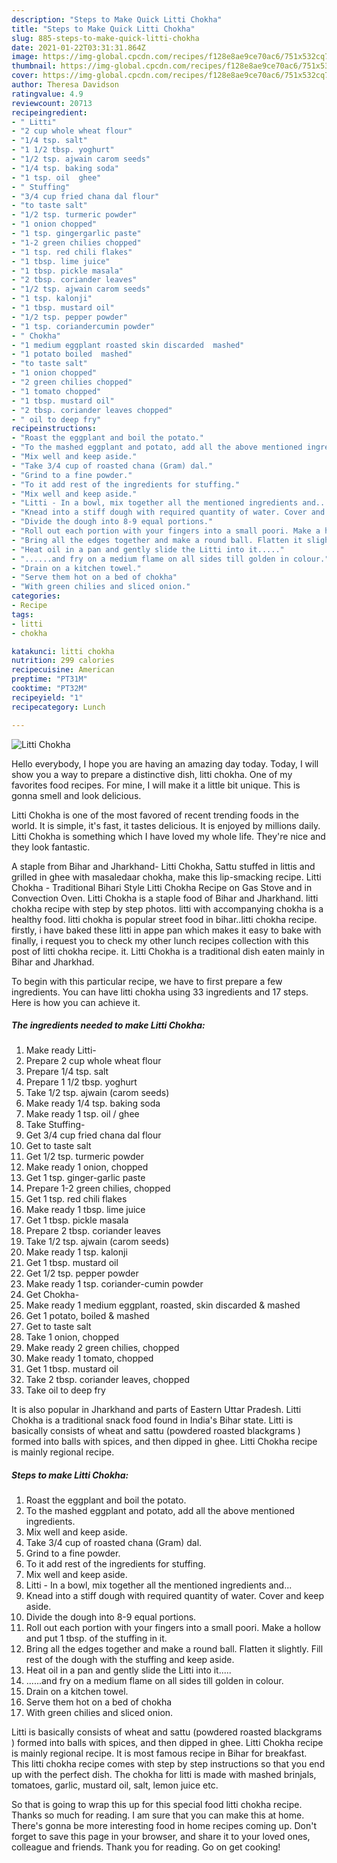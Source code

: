 ```yaml
---
description: "Steps to Make Quick Litti Chokha"
title: "Steps to Make Quick Litti Chokha"
slug: 885-steps-to-make-quick-litti-chokha
date: 2021-01-22T03:31:31.864Z
image: https://img-global.cpcdn.com/recipes/f128e8ae9ce70ac6/751x532cq70/litti-chokha-recipe-main-photo.jpg
thumbnail: https://img-global.cpcdn.com/recipes/f128e8ae9ce70ac6/751x532cq70/litti-chokha-recipe-main-photo.jpg
cover: https://img-global.cpcdn.com/recipes/f128e8ae9ce70ac6/751x532cq70/litti-chokha-recipe-main-photo.jpg
author: Theresa Davidson
ratingvalue: 4.9
reviewcount: 20713
recipeingredient:
- " Litti"
- "2 cup whole wheat flour"
- "1/4 tsp. salt"
- "1 1/2 tbsp. yoghurt"
- "1/2 tsp. ajwain carom seeds"
- "1/4 tsp. baking soda"
- "1 tsp. oil  ghee"
- " Stuffing"
- "3/4 cup fried chana dal flour"
- "to taste salt"
- "1/2 tsp. turmeric powder"
- "1 onion chopped"
- "1 tsp. gingergarlic paste"
- "1-2 green chilies chopped"
- "1 tsp. red chili flakes"
- "1 tbsp. lime juice"
- "1 tbsp. pickle masala"
- "2 tbsp. coriander leaves"
- "1/2 tsp. ajwain carom seeds"
- "1 tsp. kalonji"
- "1 tbsp. mustard oil"
- "1/2 tsp. pepper powder"
- "1 tsp. coriandercumin powder"
- " Chokha"
- "1 medium eggplant roasted skin discarded  mashed"
- "1 potato boiled  mashed"
- "to taste salt"
- "1 onion chopped"
- "2 green chilies chopped"
- "1 tomato chopped"
- "1 tbsp. mustard oil"
- "2 tbsp. coriander leaves chopped"
- " oil to deep fry"
recipeinstructions:
- "Roast the eggplant and boil the potato."
- "To the mashed eggplant and potato, add all the above mentioned ingredients."
- "Mix well and keep aside."
- "Take 3/4 cup of roasted chana (Gram) dal."
- "Grind to a fine powder."
- "To it add rest of the ingredients for stuffing."
- "Mix well and keep aside."
- "Litti - In a bowl, mix together all the mentioned ingredients and..."
- "Knead into a stiff dough with required quantity of water. Cover and keep aside."
- "Divide the dough into 8-9 equal portions."
- "Roll out each portion with your fingers into a small poori. Make a hollow and put 1 tbsp. of the stuffing in it."
- "Bring all the edges together and make a round ball. Flatten it slightly. Fill rest of the dough with the stuffing and keep aside."
- "Heat oil in a pan and gently slide the Litti into it....."
- "......and fry on a medium flame on all sides till golden in colour."
- "Drain on a kitchen towel."
- "Serve them hot on a bed of chokha"
- "With green chilies and sliced onion."
categories:
- Recipe
tags:
- litti
- chokha

katakunci: litti chokha 
nutrition: 299 calories
recipecuisine: American
preptime: "PT31M"
cooktime: "PT32M"
recipeyield: "1"
recipecategory: Lunch

---
```



![Litti Chokha](https://img-global.cpcdn.com/recipes/f128e8ae9ce70ac6/751x532cq70/litti-chokha-recipe-main-photo.jpg)

Hello everybody, I hope you are having an amazing day today. Today, I will show you a way to prepare a distinctive dish, litti chokha. One of my favorites food recipes. For mine, I will make it a little bit unique. This is gonna smell and look delicious.

Litti Chokha is one of the most favored of recent trending foods in the world. It is simple, it's fast, it tastes delicious. It is enjoyed by millions daily. Litti Chokha is something which I have loved my whole life. They're nice and they look fantastic.

A staple from Bihar and Jharkhand- Litti Chokha, Sattu stuffed in littis and grilled in ghee with masaledaar chokha, make this lip-smacking recipe. Litti Chokha - Traditional Bihari Style Litti Chokha Recipe on Gas Stove and in Convection Oven. Litti Chokha is a staple food of Bihar and Jharkhand. litti chokha recipe with step by step photos. litti with accompanying chokha is a healthy food. litti chokha is popular street food in bihar..litti chokha recipe. firstly, i have baked these litti in appe pan which makes it easy to bake with finally, i request you to check my other lunch recipes collection with this post of litti chokha recipe. it. Litti Chokha is a traditional dish eaten mainly in Bihar and Jharkhad.


To begin with this particular recipe, we have to first prepare a few ingredients. You can have litti chokha using 33 ingredients and 17 steps. Here is how you can achieve it.

<!--inarticleads1-->

##### The ingredients needed to make Litti Chokha:

1. Make ready  Litti-
1. Prepare 2 cup whole wheat flour
1. Prepare 1/4 tsp. salt
1. Prepare 1 1/2 tbsp. yoghurt
1. Take 1/2 tsp. ajwain (carom seeds)
1. Make ready 1/4 tsp. baking soda
1. Make ready 1 tsp. oil / ghee
1. Take  Stuffing-
1. Get 3/4 cup fried chana dal flour
1. Get to taste salt
1. Get 1/2 tsp. turmeric powder
1. Make ready 1 onion, chopped
1. Get 1 tsp. ginger-garlic paste
1. Prepare 1-2 green chilies, chopped
1. Get 1 tsp. red chili flakes
1. Make ready 1 tbsp. lime juice
1. Get 1 tbsp. pickle masala
1. Prepare 2 tbsp. coriander leaves
1. Take 1/2 tsp. ajwain (carom seeds)
1. Make ready 1 tsp. kalonji
1. Get 1 tbsp. mustard oil
1. Get 1/2 tsp. pepper powder
1. Make ready 1 tsp. coriander-cumin powder
1. Get  Chokha-
1. Make ready 1 medium eggplant, roasted, skin discarded &amp; mashed
1. Get 1 potato, boiled &amp; mashed
1. Get to taste salt
1. Take 1 onion, chopped
1. Make ready 2 green chilies, chopped
1. Make ready 1 tomato, chopped
1. Get 1 tbsp. mustard oil
1. Take 2 tbsp. coriander leaves, chopped
1. Take  oil to deep fry


It is also popular in Jharkhand and parts of Eastern Uttar Pradesh. Litti Chokha is a traditional snack food found in India&#39;s Bihar state. Litti is basically consists of wheat and sattu (powdered roasted blackgrams ) formed into balls with spices, and then dipped in ghee. Litti Chokha recipe is mainly regional recipe. 

<!--inarticleads2-->

##### Steps to make Litti Chokha:

1. Roast the eggplant and boil the potato.
1. To the mashed eggplant and potato, add all the above mentioned ingredients.
1. Mix well and keep aside.
1. Take 3/4 cup of roasted chana (Gram) dal.
1. Grind to a fine powder.
1. To it add rest of the ingredients for stuffing.
1. Mix well and keep aside.
1. Litti - In a bowl, mix together all the mentioned ingredients and...
1. Knead into a stiff dough with required quantity of water. Cover and keep aside.
1. Divide the dough into 8-9 equal portions.
1. Roll out each portion with your fingers into a small poori. Make a hollow and put 1 tbsp. of the stuffing in it.
1. Bring all the edges together and make a round ball. Flatten it slightly. Fill rest of the dough with the stuffing and keep aside.
1. Heat oil in a pan and gently slide the Litti into it.....
1. ......and fry on a medium flame on all sides till golden in colour.
1. Drain on a kitchen towel.
1. Serve them hot on a bed of chokha
1. With green chilies and sliced onion.


Litti is basically consists of wheat and sattu (powdered roasted blackgrams ) formed into balls with spices, and then dipped in ghee. Litti Chokha recipe is mainly regional recipe. It is most famous recipe in Bihar for breakfast. This litti chokha recipe comes with step by step instructions so that you end up with the perfect dish. The chokha for litti is made with mashed brinjals, tomatoes, garlic, mustard oil, salt, lemon juice etc. 

So that is going to wrap this up for this special food litti chokha recipe. Thanks so much for reading. I am sure that you can make this at home. There's gonna be more interesting food in home recipes coming up. Don't forget to save this page in your browser, and share it to your loved ones, colleague and friends. Thank you for reading. Go on get cooking!
